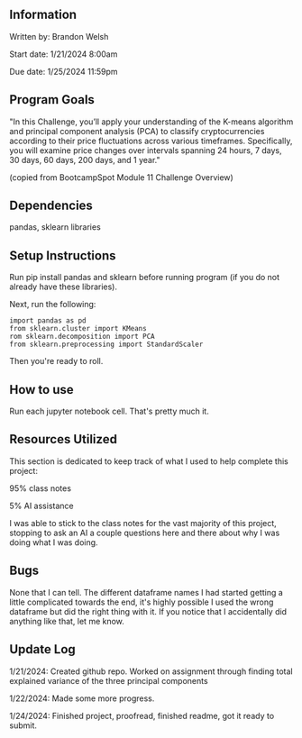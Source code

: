 ## Information
Written by: Brandon Welsh

Start date: 1/21/2024 8:00am

Due date: 1/25/2024 11:59pm

## Program Goals
"In this Challenge, you’ll apply your understanding of the K-means algorithm and principal component analysis (PCA) to classify cryptocurrencies according to their price fluctuations across various timeframes. Specifically, you will examine price changes over intervals spanning 24 hours, 7 days, 30 days, 60 days, 200 days, and 1 year." 

(copied from BootcampSpot Module 11 Challenge Overview)

## Dependencies
pandas, sklearn libraries

## Setup Instructions
Run pip install pandas and sklearn before running program (if you do not already have these libraries).

Next, run the following:

    import pandas as pd
    from sklearn.cluster import KMeans
    rom sklearn.decomposition import PCA
    from sklearn.preprocessing import StandardScaler

Then you're ready to roll.

## How to use
Run each jupyter notebook cell. That's pretty much it.

## Resources Utilized
This section is dedicated to keep track of what I used to help complete this project:

95% class notes

5% AI assistance

I was able to stick to the class notes for the vast majority of this project, stopping to ask an AI a couple questions here and there about why I was doing what I was doing.

## Bugs
None that I can tell. The different dataframe names I had started getting a little complicated towards the end, it's highly possible I used the wrong dataframe but did the right thing with it. If you notice that I accidentally did anything like that, let me know.

## Update Log
1/21/2024: Created github repo. Worked on assignment through finding total explained variance of the three principal components

1/22/2024: Made some more progress.

1/24/2024: Finished project, proofread, finished readme, got it ready to submit.